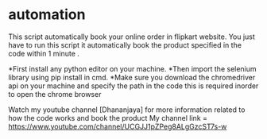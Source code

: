 # automation
This script automatically book your online order in flipkart website. You just have to run this script it automatically book the product specified in the code within 1 minute .

*First install any python editor on your machine.
*Then import the selenium library using pip install in cmd.
*Make sure you download the chromedriver api on your machine and specify the path in the code this is required inorder to open the chrome browser

Watch my youtube channel [Dhananjaya] for more information related to how the code works and book the product
My channel link = https://www.youtube.com/channel/UCGJJ1pZPeg8ALgGzcST7s-w

